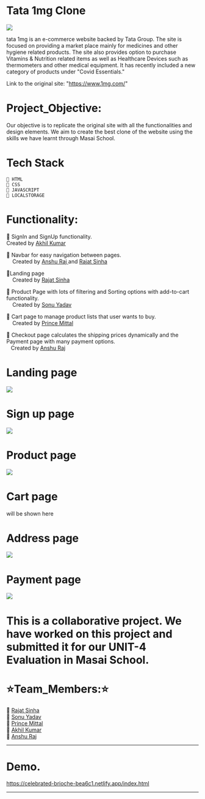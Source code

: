 # Tata 1mg Clone
<img src="https://assets.1mg.com/pwa-app/production/2.0.0/static/images/site-icons/1mg-logo-large.png">

tata 1mg is an e-commerce website backed by Tata Group. The site is focused on providing a market place mainly for medicines and other hygiene related products. The site also provides option to purchase Vitamins & Nutrition related items as well as Healthcare Devices such as thermometers and other medical equipment. It has recently included a new category of products under "Covid Essentials."

Link to the original site: "https://www.1mg.com/"


# Project_Objective:

Our objective is to replicate the original site with all the functionalities and design elements. We aim to create the best clone of the website using the skills we have learnt through Masai School.

 # Tech Stack
    🔘 HTML
    🔘 CSS
    🔘 JAVASCRIPT
    🔘 LOCALSTORAGE
    
    
# Functionality:
  🔘 SignIn and SignUp functionality. <br>
         <span> Created by  <a href = "https://github.com/Akhil0425" > Akhil Kumar </a> </span><br>
         
  🔘 Navbar for easy navigation between pages.<br>
     &nbsp;&nbsp;&nbsp;<span> Created by  <a href = "https://github.com/Mr-raaz/" > Anshu Raj </a> and <a href = "https://github.com/Rajatsinha05" > Rajat Sinha </a>             </span><br>
        
  🔘Landing page <br>
          &nbsp;&nbsp;&nbsp;<span> Created by <a href = "https://github.com/Rajatsinha05" > Rajat Sinha </a>  </span><br>
  
  🔘 Product Page with lots of filtering and Sorting options  with add-to-cart functionality.<br>
     &nbsp;&nbsp;&nbsp;<span> Created by  <a href = "https://github.com/sonukryadav" > Sonu Yadav </a>  </span><br>
 
  🔘 Cart page to manage product lists that user wants to buy.<br>
   &nbsp;&nbsp;&nbsp;<span> Created by  <a href = "https://github.com/PrinceMittal1" > Prince Mittal </a>  </span><br>
     
  🔘 Checkout page calculates the shipping prices dynamically and the Payment page with many payment options.<br>
   &nbsp;&nbsp;&nbsp;Created by <a href = "https://github.com/Mr-raaz/" > Anshu Raj </a> <br>
  

  
  
  # Landing page
   <img src="https://miro.medium.com/max/1400/1*GIm3xGXsdyM7B0r2SkrpxQ.png">
  
  # Sign up page
  <img src="https://miro.medium.com/max/1400/1*wMH3wYwZsl2PYmFewK9Trg.png">
  
  # Product page
   <img src="https://miro.medium.com/max/1400/0*KdKkjUBLEhVvCeVp.png">
  
  # Cart page
  will be shown here
  
  # Address page
   <img src="https://miro.medium.com/max/1400/0*tpkzCS951khJeXpu.png">
  
  # Payment page
   <img src="https://miro.medium.com/max/1400/0*8-CNb8YcF3Dzi9y6.png">
 


    
    
# This is a collaborative project. We have worked on this project and submitted it for our UNIT-4 Evaluation in Masai School. 
  
 # ⭐Team_Members:⭐
  🔘 <a href = "https://github.com/Rajatsinha05" > Rajat Sinha </a> <br>
  🔘 <a href = "https://github.com/sonukryadav" > Sonu Yadav </a> <br>
  🔘 <a href = "https://github.com/PrinceMittal1" > Prince Mittal </a> <br>
  🔘 <a href = "https://github.com/Akhil0425" > Akhil Kumar </a> <br>
  🔘 <a href = "https://github.com/Mr-raaz/" > Anshu Raj </a>


  
  
  <hr />
  
  # Demo. <br>
 
https://celebrated-brioche-bea6c1.netlify.app/index.html
<hr />

